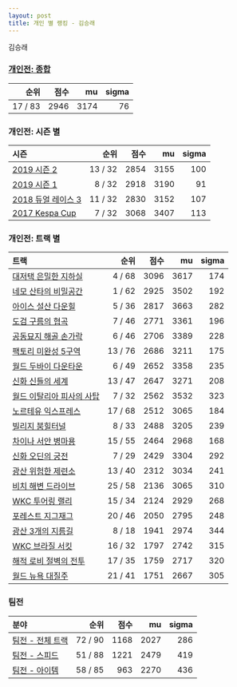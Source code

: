 ```yaml
---
layout: post
title: 개인 별 랭킹 - 김승래
---
```


김승래

### [개인전: 종합](../singles-full)

| 순위 | 점수 | mu | sigma |
|---:|---:|---:|---:|
| 17 / 83 | 2946 | 3174 | 76 |

### 개인전: 시즌 별

| 시즌 | 순위 | 점수 | mu | sigma |
|:---|---:|---:|---:|---:|
| [2019 시즌 2](../s2019_2) | 13 / 32 | 2854 | 3155 | 100 |
| [2019 시즌 1](../s2019_1) | 8 / 32 | 2918 | 3190 | 91 |
| [2018 듀얼 레이스 3](../s2018_1) | 11 / 32 | 2830 | 3152 | 107 |
| [2017 Kespa Cup](../s2017_2) | 7 / 32 | 3068 | 3407 | 113 |

### 개인전: 트랙 별

| 트랙 | 순위 | 점수 | mu | sigma |
|:---|---:|---:|---:|---:|
| [대저택 은밀한 지하실](../jeotaek) | 4 / 68 | 3096 | 3617 | 174 |
| [네모 산타의 비밀공간](../santa) | 1 / 62 | 2925 | 3502 | 192 |
| [아이스 설산 다운힐](../seolsan) | 5 / 36 | 2817 | 3663 | 282 |
| [도검 구름의 협곡](../hyupgog) | 7 / 46 | 2771 | 3361 | 196 |
| [공동묘지 해골 손가락](../haeson) | 6 / 46 | 2706 | 3389 | 228 |
| [팩토리 미완성 5구역](../district5) | 13 / 76 | 2686 | 3211 | 175 |
| [월드 두바이 다운타운](../dubai) | 6 / 49 | 2652 | 3358 | 235 |
| [신화 신들의 세계](../shinsegye) | 13 / 47 | 2647 | 3271 | 208 |
| [월드 이탈리아 피사의 사탑](../pizza) | 7 / 32 | 2562 | 3532 | 323 |
| [노르테유 익스프레스](../noex) | 17 / 68 | 2512 | 3065 | 184 |
| [빌리지 붐힐터널](../boomhill) | 8 / 33 | 2488 | 3205 | 239 |
| [차이나 서안 병마용](../byeongma) | 15 / 55 | 2464 | 2968 | 168 |
| [신화 오딘의 궁전](../odin) | 7 / 29 | 2429 | 3304 | 292 |
| [광산 위험한 제련소](../jeryeonso) | 13 / 40 | 2312 | 3034 | 241 |
| [비치 해변 드라이브](../haebyun) | 25 / 58 | 2136 | 3065 | 310 |
| [WKC 투어링 랠리](../rally) | 15 / 34 | 2124 | 2929 | 268 |
| [포레스트 지그재그](../zigzag) | 20 / 46 | 2050 | 2795 | 248 |
| [광산 3개의 지름길](../gwangsamji) | 8 / 18 | 1941 | 2974 | 344 |
| [WKC 브라질 서킷](../brazil) | 16 / 32 | 1797 | 2742 | 315 |
| [해적 로비 절벽의 전투](../lobby) | 17 / 35 | 1759 | 2717 | 320 |
| [월드 뉴욕 대질주](../newyork) | 21 / 41 | 1751 | 2667 | 305 |

### 팀전

| 분야 | 순위 | 점수 | mu | sigma |
|:---|---:|---:|---:|---:|
| [팀전 - 전체 트랙](../team-full) | 72 / 90 | 1168 | 2027 | 286 |
| [팀전 - 스피드](../team-speed) | 51 / 88 | 1221 | 2479 | 419 |
| [팀전 - 아이템](../team-item) | 58 / 85 | 963 | 2270 | 436 |
